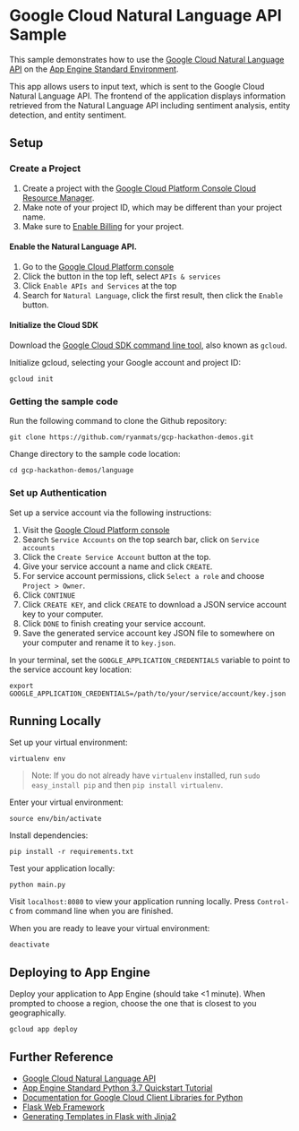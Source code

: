 # Google Cloud Natural Language API Sample

This sample demonstrates how to use the [Google Cloud Natural Language API](https://cloud.google.com/natural-language/) on the [App Engine Standard Environment](https://cloud.google.com/appengine/docs/standard/python3/).

This app allows users to input text, which is sent to the Google Cloud Natural Language API. The frontend of the application displays information retrieved from the Natural Language API including sentiment analysis, entity detection, and entity sentiment.

## Setup

### Create a Project

1. Create a project with the [Google Cloud Platform Console Cloud Resource Manager](https://console.cloud.google.com/cloud-resource-manager).
  1. Make note of your project ID, which may be different than your project name.
  1. Make sure to [Enable Billing](https://console.cloud.google.com/billing?debugUI=DEVELOPERS) for your project.

#### Enable the Natural Language API.

1. Go to the [Google Cloud Platform console](https://console.cloud.google.com)
1. Click the button in the top left, select `APIs & services`
1. Click `Enable APIs and Services` at the top
1. Search for `Natural Language`, click the first result, then click the `Enable` button.

#### Initialize the Cloud SDK

Download the [Google Cloud SDK command line tool](https://cloud.google.com/sdk/downloads#interactive), also known as `gcloud`.

Initialize gcloud, selecting your Google account and project ID:

    gcloud init

### Getting the sample code

Run the following command to clone the Github repository:

    git clone https://github.com/ryanmats/gcp-hackathon-demos.git

Change directory to the sample code location:

    cd gcp-hackathon-demos/language

### Set up Authentication

Set up a service account via the following instructions:

1. Visit the [Google Cloud Platform console](https://console.cloud.google.com)
1. Search `Service Accounts` on the top search bar, click on `Service accounts`
1. Click the `Create Service Account` button at the top. 
  1. Give your service account a name and click `CREATE`.
  1. For service account permissions, click `Select a role` and choose `Project > Owner`.
  1. Click `CONTINUE`
1. Click `CREATE KEY`, and click `CREATE` to download a JSON service account key to your computer.
1. Click `DONE` to finish creating your service account.
1. Save the generated service account key JSON file to somewhere on your computer and rename it to `key.json`.

In your terminal, set the `GOOGLE_APPLICATION_CREDENTIALS` variable to point to the service account key location:

    export GOOGLE_APPLICATION_CREDENTIALS=/path/to/your/service/account/key.json

## Running Locally

Set up your virtual environment:

    virtualenv env

> Note: If you do not already have `virtualenv` installed, run `sudo easy_install pip` and then `pip install virtualenv`.

Enter your virtual environment:

    source env/bin/activate

Install dependencies:

    pip install -r requirements.txt

Test your application locally:

    python main.py

Visit `localhost:8080` to view your application running locally. Press `Control-C` from command line when you are finished.

When you are ready to leave your virtual environment:

    deactivate

## Deploying to App Engine

Deploy your application to App Engine (should take <1 minute). When prompted to choose a region, choose the one that is closest to you geographically.

    gcloud app deploy

## Further Reference

- [Google Cloud Natural Language API](https://cloud.google.com/natural-language/docs/)
- [App Engine Standard Python 3.7 Quickstart Tutorial](https://cloud.google.com/appengine/docs/standard/python3/quickstart)
- [Documentation for Google Cloud Client Libraries for Python](https://googlecloudplatform.github.io/google-cloud-python/latest/index.html)
- [Flask Web Framework](http://flask.pocoo.org/docs/1.0/)
- [Generating Templates in Flask with Jinja2](http://flask.pocoo.org/docs/1.0/quickstart/#rendering-templates)
